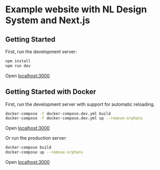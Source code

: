 # Example website with NL Design System and Next.js

## Getting Started

First, run the development server:

```bash
npm install
npm run dev
```

Open [localhost:3000](http://localhost:3000/)

## Getting Started with Docker

First, run the development server with support for automatic reloading.

```bash
docker-compose -f docker-compose.dev.yml build
docker-compose -f docker-compose.dev.yml up --remove-orphans
```

Open [localhost:3000](http://localhost:3000/)

Or run the production server:

```bash
docker-compose build
docker-compose up --remove-orphans
```

Open [localhost:3000](http://localhost:3000/)
